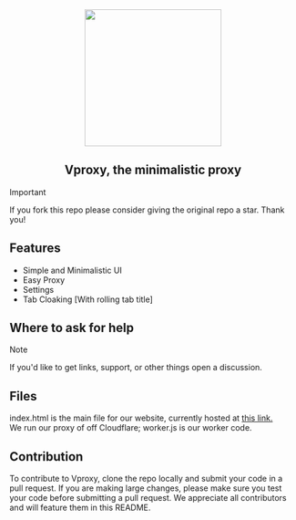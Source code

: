 <div align="center">
        <img src="https://i.imgur.com/oPHZKsA.png" style="width: 240px"/>
    <h2>Vproxy, the minimalistic proxy </h2>
</div>


> [!IMPORTANT]
> If you fork this repo please consider giving the original repo a
> star. Thank you!

## Features

-   Simple and Minimalistic UI
-   Easy Proxy
-   Settings
-   Tab Cloaking [With rolling tab title]

## Where to ask for help

> [!NOTE]
> If you'd like to get links, support, or other things open a discussion.
## Files
index.html is the main file for our website, currently hosted at [this link.](http://vultra-proxy.rf.gd)  
We run our proxy of off Cloudflare; worker.js is our worker code.

## Contribution

To contribute to Vproxy, clone the repo locally and submit your code in a pull
request. If you are making large changes, please make sure you test your code
before submitting a pull request. We appreciate all contributors and will feature them in this README.
